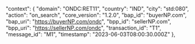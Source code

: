 "context": {
"domain": "ONDC:RET11",
"country": "IND",
"city": "std:080",
"action": "on_search",
"core_version": "1.2.0",
"bap_id": "buyerNP.com",
"bap_uri": "https://buyerNP.com/ondc",
"bpp_id": "sellerNP.com",
"bpp_uri": "https://sellerNP.com/ondc",
"transaction_id": "T1",
"message_id": "M1",
"timestamp": "2023-06-03T08:00:30.000Z"
},
